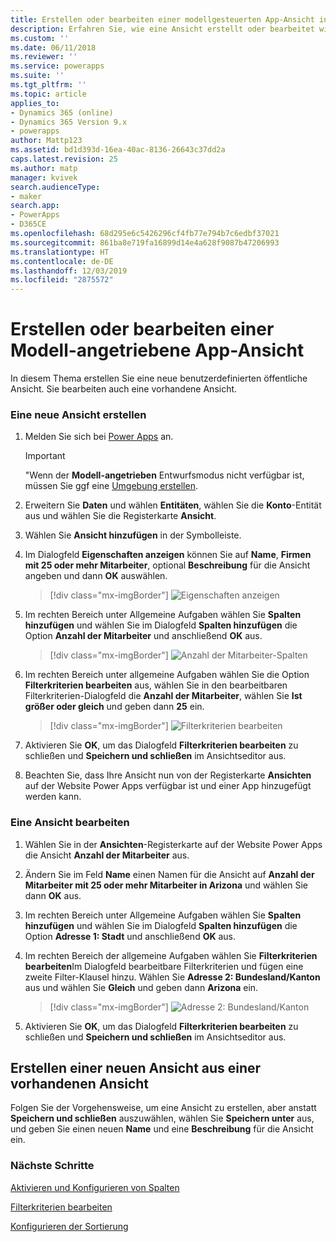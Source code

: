 ```yaml
---
title: Erstellen oder bearbeiten einer modellgesteuerten App-Ansicht in Power Apps | Microsoft-Dokumentation
description: Erfahren Sie, wie eine Ansicht erstellt oder bearbeitet wird
ms.custom: ''
ms.date: 06/11/2018
ms.reviewer: ''
ms.service: powerapps
ms.suite: ''
ms.tgt_pltfrm: ''
ms.topic: article
applies_to:
- Dynamics 365 (online)
- Dynamics 365 Version 9.x
- powerapps
author: Mattp123
ms.assetid: bd1d393d-16ea-40ac-8136-26643c37dd2a
caps.latest.revision: 25
ms.author: matp
manager: kvivek
search.audienceType:
- maker
search.app:
- PowerApps
- D365CE
ms.openlocfilehash: 68d295e6c5426296cf4fb77e794b7c6edbf37021
ms.sourcegitcommit: 861ba8e719fa16899d14e4a628f9087b47206993
ms.translationtype: HT
ms.contentlocale: de-DE
ms.lasthandoff: 12/03/2019
ms.locfileid: "2875572"
---
```

# <a name="create-or-edit-a-model-driven-app-view"></a>Erstellen oder bearbeiten einer Modell-angetriebene App-Ansicht

<a name="BKMK_CreatingAndEditingViews"></a>   

 In diesem Thema erstellen Sie eine neue benutzerdefinierten öffentliche Ansicht. Sie bearbeiten auch eine vorhandene Ansicht.  
  
### <a name="create-a-new-view"></a>Eine neue Ansicht erstellen  
  
1.  Melden Sie sich bei [Power Apps](https://make.powerapps.com/?utm_source=padocs&utm_medium=linkinadoc&utm_campaign=referralsfromdoc) an.  

    

    > [!IMPORTANT]
    > "Wenn der **Modell-angetrieben** Entwurfsmodus nicht verfügbar ist, müssen Sie ggf eine [Umgebung erstellen](https://docs.microsoft.com/powerapps/administrator/create-environment). 

2.  Erweitern Sie **Daten** und wählen **Entitäten**, wählen Sie die **Konto**-Entität aus und wählen Sie die Registerkarte **Ansicht**. 

3.  Wählen Sie **Ansicht hinzufügen** in der Symbolleiste.  

4.  Im Dialogfeld **Eigenschaften anzeigen** können Sie auf **Name**, **Firmen mit 25 oder mehr Mitarbeiter**, optional **Beschreibung** für die Ansicht angeben und dann **OK** auswählen.

    > [!div class="mx-imgBorder"] 
    > ![Eigenschaften anzeigen](media/view-properties.png)
  
5.  Im rechten Bereich unter Allgemeine Aufgaben wählen Sie **Spalten hinzufügen** und wählen Sie im Dialogfeld **Spalten hinzufügen** die Option **Anzahl der Mitarbeiter** und anschließend **OK** aus.  

    > [!div class="mx-imgBorder"] 
    > ![Anzahl der Mitarbeiter-Spalten](media/column-no-employees.png)
  
6. Im rechten Bereich unter allgemeine Aufgaben wählen Sie die Option **Filterkriterien bearbeiten** aus, wählen Sie in den bearbeitbaren Filterkriterien-Dialogfeld die **Anzahl der Mitarbeiter**, wählen Sie **Ist größer oder gleich** und geben dann **25** ein.  

    > [!div class="mx-imgBorder"] 
    > ![Filterkriterien bearbeiten](media/edit-filter-criteria.png)

7.  Aktivieren Sie **OK**, um das Dialogfeld **Filterkriterien bearbeiten** zu schließen und **Speichern und schließen** im Ansichtseditor aus.  
  
8.  Beachten Sie, dass Ihre Ansicht nun von der Registerkarte **Ansichten** auf der Website Power Apps verfügbar ist und einer App hinzugefügt werden kann.
  
### <a name="edit-a-view"></a>Eine Ansicht bearbeiten  
  
1.  Wählen Sie in der **Ansichten**-Registerkarte auf der Website Power Apps die Ansicht **Anzahl der Mitarbeiter** aus.
  
2.  Ändern Sie im Feld **Name** einen Namen für die Ansicht auf **Anzahl der Mitarbeiter mit 25 oder mehr Mitarbeiter in Arizona** und wählen Sie dann **OK** aus.  

3.  Im rechten Bereich unter Allgemeine Aufgaben wählen Sie **Spalten hinzufügen** und wählen Sie im Dialogfeld **Spalten hinzufügen** die Option **Adresse 1: Stadt** und anschließend **OK** aus.  

4. Im rechten Bereich der allgemeine Aufgaben wählen Sie **Filterkriterien bearbeiten**Im Dialogfeld bearbeitbare Filterkriterien und fügen eine zweite Filter-Klausel hinzu. Wählen Sie **Adresse 2: Bundesland/Kanton** aus und wählen Sie **Gleich** und geben dann **Arizona** ein. 

    > [!div class="mx-imgBorder"] 
    > ![Adresse 2: Bundesland/Kanton](media/column-address-2-state.png)

5. Aktivieren Sie **OK**, um das Dialogfeld **Filterkriterien bearbeiten** zu schließen und **Speichern und schließen** im Ansichtseditor aus.  
  

## <a name="create-a-new-view-from-an-existing-view"></a>Erstellen einer neuen Ansicht aus einer vorhandenen Ansicht  
 Folgen Sie der Vorgehensweise, um eine Ansicht zu erstellen, aber anstatt **Speichern und schließen** auszuwählen, wählen Sie **Speichern unter** aus, und geben Sie einen neuen **Name** und eine **Beschreibung** für die Ansicht ein.  
 
### <a name="next-steps"></a>Nächste Schritte
[Aktivieren und Konfigurieren von Spalten](choose-and-configure-columns.md)  
  
[Filterkriterien bearbeiten](edit-filter-criteria.md)  
  
[Konfigurieren der Sortierung](configure-sorting.md)  
